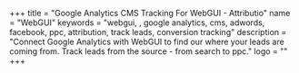 +++
title = "Google Analytics CMS Tracking For WebGUI - Attributio"
name = "WebGUI"
keywords = "webgui, , google analytics, cms, adwords, facebook, ppc, attribution, track leads, conversion tracking"
description = "Connect Google Analytics with WebGUI to find our where your leads are coming from. Track leads from the source - from search to ppc."
logo = ""
+++
